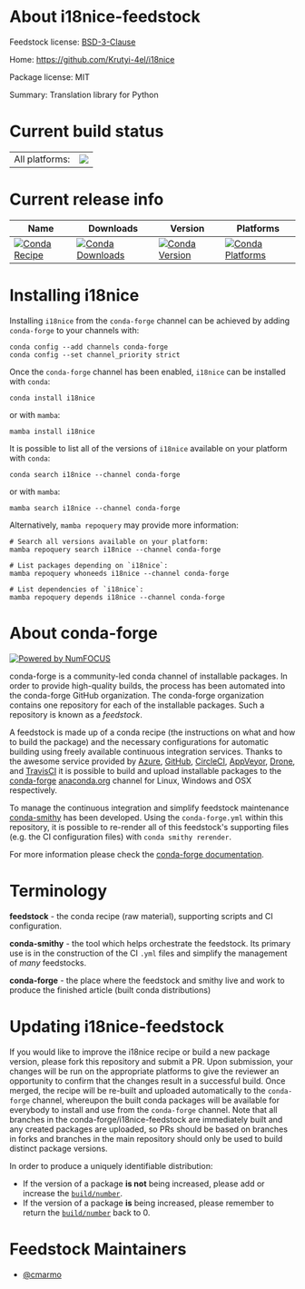 About i18nice-feedstock
=======================

Feedstock license: [BSD-3-Clause](https://github.com/conda-forge/i18nice-feedstock/blob/main/LICENSE.txt)

Home: https://github.com/Krutyi-4el/i18nice

Package license: MIT

Summary: Translation library for Python

Current build status
====================


<table><tr><td>All platforms:</td>
    <td>
      <a href="https://dev.azure.com/conda-forge/feedstock-builds/_build/latest?definitionId=21112&branchName=main">
        <img src="https://dev.azure.com/conda-forge/feedstock-builds/_apis/build/status/i18nice-feedstock?branchName=main">
      </a>
    </td>
  </tr>
</table>

Current release info
====================

| Name | Downloads | Version | Platforms |
| --- | --- | --- | --- |
| [![Conda Recipe](https://img.shields.io/badge/recipe-i18nice-green.svg)](https://anaconda.org/conda-forge/i18nice) | [![Conda Downloads](https://img.shields.io/conda/dn/conda-forge/i18nice.svg)](https://anaconda.org/conda-forge/i18nice) | [![Conda Version](https://img.shields.io/conda/vn/conda-forge/i18nice.svg)](https://anaconda.org/conda-forge/i18nice) | [![Conda Platforms](https://img.shields.io/conda/pn/conda-forge/i18nice.svg)](https://anaconda.org/conda-forge/i18nice) |

Installing i18nice
==================

Installing `i18nice` from the `conda-forge` channel can be achieved by adding `conda-forge` to your channels with:

```
conda config --add channels conda-forge
conda config --set channel_priority strict
```

Once the `conda-forge` channel has been enabled, `i18nice` can be installed with `conda`:

```
conda install i18nice
```

or with `mamba`:

```
mamba install i18nice
```

It is possible to list all of the versions of `i18nice` available on your platform with `conda`:

```
conda search i18nice --channel conda-forge
```

or with `mamba`:

```
mamba search i18nice --channel conda-forge
```

Alternatively, `mamba repoquery` may provide more information:

```
# Search all versions available on your platform:
mamba repoquery search i18nice --channel conda-forge

# List packages depending on `i18nice`:
mamba repoquery whoneeds i18nice --channel conda-forge

# List dependencies of `i18nice`:
mamba repoquery depends i18nice --channel conda-forge
```


About conda-forge
=================

[![Powered by
NumFOCUS](https://img.shields.io/badge/powered%20by-NumFOCUS-orange.svg?style=flat&colorA=E1523D&colorB=007D8A)](https://numfocus.org)

conda-forge is a community-led conda channel of installable packages.
In order to provide high-quality builds, the process has been automated into the
conda-forge GitHub organization. The conda-forge organization contains one repository
for each of the installable packages. Such a repository is known as a *feedstock*.

A feedstock is made up of a conda recipe (the instructions on what and how to build
the package) and the necessary configurations for automatic building using freely
available continuous integration services. Thanks to the awesome service provided by
[Azure](https://azure.microsoft.com/en-us/services/devops/), [GitHub](https://github.com/),
[CircleCI](https://circleci.com/), [AppVeyor](https://www.appveyor.com/),
[Drone](https://cloud.drone.io/welcome), and [TravisCI](https://travis-ci.com/)
it is possible to build and upload installable packages to the
[conda-forge](https://anaconda.org/conda-forge) [anaconda.org](https://anaconda.org/)
channel for Linux, Windows and OSX respectively.

To manage the continuous integration and simplify feedstock maintenance
[conda-smithy](https://github.com/conda-forge/conda-smithy) has been developed.
Using the ``conda-forge.yml`` within this repository, it is possible to re-render all of
this feedstock's supporting files (e.g. the CI configuration files) with ``conda smithy rerender``.

For more information please check the [conda-forge documentation](https://conda-forge.org/docs/).

Terminology
===========

**feedstock** - the conda recipe (raw material), supporting scripts and CI configuration.

**conda-smithy** - the tool which helps orchestrate the feedstock.
                   Its primary use is in the construction of the CI ``.yml`` files
                   and simplify the management of *many* feedstocks.

**conda-forge** - the place where the feedstock and smithy live and work to
                  produce the finished article (built conda distributions)


Updating i18nice-feedstock
==========================

If you would like to improve the i18nice recipe or build a new
package version, please fork this repository and submit a PR. Upon submission,
your changes will be run on the appropriate platforms to give the reviewer an
opportunity to confirm that the changes result in a successful build. Once
merged, the recipe will be re-built and uploaded automatically to the
`conda-forge` channel, whereupon the built conda packages will be available for
everybody to install and use from the `conda-forge` channel.
Note that all branches in the conda-forge/i18nice-feedstock are
immediately built and any created packages are uploaded, so PRs should be based
on branches in forks and branches in the main repository should only be used to
build distinct package versions.

In order to produce a uniquely identifiable distribution:
 * If the version of a package **is not** being increased, please add or increase
   the [``build/number``](https://docs.conda.io/projects/conda-build/en/latest/resources/define-metadata.html#build-number-and-string).
 * If the version of a package **is** being increased, please remember to return
   the [``build/number``](https://docs.conda.io/projects/conda-build/en/latest/resources/define-metadata.html#build-number-and-string)
   back to 0.

Feedstock Maintainers
=====================

* [@cmarmo](https://github.com/cmarmo/)

